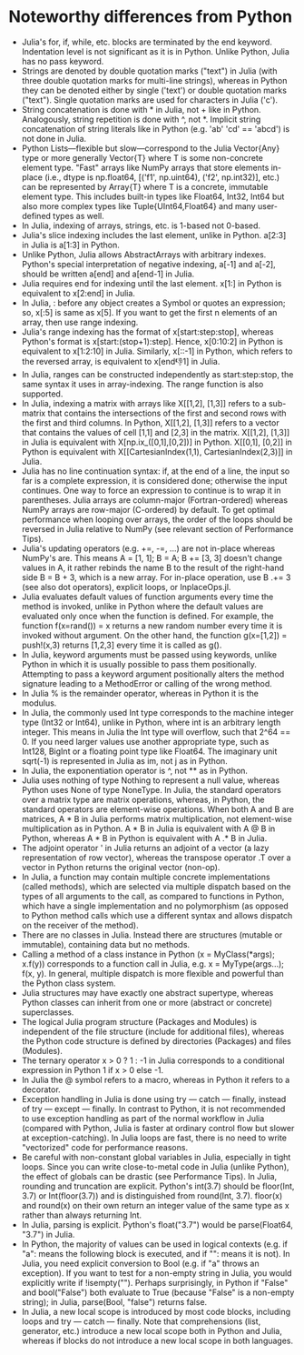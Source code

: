 # Noteworthy differences from Python

- Julia's for, if, while, etc. blocks are terminated by the end keyword. Indentation level is not significant as it is in Python. Unlike Python, Julia has no pass keyword.
- Strings are denoted by double quotation marks ("text") in Julia (with three double quotation marks for multi-line strings), whereas in Python they can be denoted either by single ('text') or double quotation marks ("text"). Single quotation marks are used for characters in Julia ('c').
- String concatenation is done with * in Julia, not + like in Python. Analogously, string repetition is done with ^, not *. Implicit string concatenation of string literals like in Python (e.g. 'ab' 'cd' == 'abcd') is not done in Julia.
- Python Lists—flexible but slow—correspond to the Julia Vector{Any} type or more generally Vector{T} where T is some non-concrete element type. "Fast" arrays like NumPy arrays that store elements in-place (i.e., dtype is np.float64, [('f1', np.uint64), ('f2', np.int32)], etc.) can be represented by Array{T} where T is a concrete, immutable element type. This includes built-in types like Float64, Int32, Int64 but also more complex types like Tuple{UInt64,Float64} and many user-defined types as well.
- In Julia, indexing of arrays, strings, etc. is 1-based not 0-based.
- Julia's slice indexing includes the last element, unlike in Python. a[2:3] in Julia is a[1:3] in Python.
- Unlike Python, Julia allows AbstractArrays with arbitrary indexes. Python's special interpretation of negative indexing, a[-1] and a[-2], should be written a[end] and a[end-1] in Julia.
- Julia requires end for indexing until the last element. x[1:] in Python is equivalent to x[2:end] in Julia.
- In Julia, : before any object creates a Symbol or quotes an expression; so, x[:5] is same as x[5]. If you want to get the first n elements of an array, then use range indexing.
- Julia's range indexing has the format of x[start:step:stop], whereas Python's format is x[start:(stop+1):step]. Hence, x[0:10:2] in Python is equivalent to x[1:2:10] in Julia. Similarly, x[::-1] in Python, which refers to the reversed array, is equivalent to x[end:-1:1] in Julia.
- In Julia, ranges can be constructed independently as start:step:stop, the same syntax it uses in array-indexing. The range function is also supported.
- In Julia, indexing a matrix with arrays like X[[1,2], [1,3]] refers to a sub-matrix that contains the intersections of the first and second rows with the first and third columns. In Python, X[[1,2], [1,3]] refers to a vector that contains the values of cell [1,1] and [2,3] in the matrix. X[[1,2], [1,3]] in Julia is equivalent with X[np.ix_([0,1],[0,2])] in Python. X[[0,1], [0,2]] in Python is equivalent with X[[CartesianIndex(1,1), CartesianIndex(2,3)]] in Julia.
- Julia has no line continuation syntax: if, at the end of a line, the input so far is a complete expression, it is considered done; otherwise the input continues. One way to force an expression to continue is to wrap it in parentheses.
Julia arrays are column-major (Fortran-ordered) whereas NumPy arrays are row-major (C-ordered) by default. To get optimal performance when looping over arrays, the order of the loops should be reversed in Julia relative to NumPy (see relevant section of Performance Tips).
- Julia's updating operators (e.g. +=, -=, ...) are not in-place whereas NumPy's are. This means A = [1, 1]; B = A; B += [3, 3] doesn't change values in A, it rather rebinds the name B to the result of the right-hand side B = B + 3, which is a new array. For in-place operation, use B .+= 3 (see also dot operators), explicit loops, or InplaceOps.jl.
- Julia evaluates default values of function arguments every time the method is invoked, unlike in Python where the default values are evaluated only once when the function is defined. For example, the function f(x=rand()) = x returns a new random number every time it is invoked without argument. On the other hand, the function g(x=[1,2]) = push!(x,3) returns [1,2,3] every time it is called as g().
- In Julia, keyword arguments must be passed using keywords, unlike Python in which it is usually possible to pass them positionally. Attempting to pass a keyword argument positionally alters the method signature leading to a MethodError or calling of the wrong method.
- In Julia % is the remainder operator, whereas in Python it is the modulus.
- In Julia, the commonly used Int type corresponds to the machine integer type (Int32 or Int64), unlike in Python, where int is an arbitrary length integer. This means in Julia the Int type will overflow, such that 2^64 == 0. If you need larger values use another appropriate type, such as Int128, BigInt or a floating point type like Float64.
The imaginary unit sqrt(-1) is represented in Julia as im, not j as in Python.
- In Julia, the exponentiation operator is ^, not ** as in Python.
- Julia uses nothing of type Nothing to represent a null value, whereas Python uses None of type NoneType.
In Julia, the standard operators over a matrix type are matrix operations, whereas, in Python, the standard operators are element-wise operations. When both A and B are matrices, A * B in Julia performs matrix multiplication, not element-wise multiplication as in Python. A * B in Julia is equivalent with A @ B in Python, whereas A * B in Python is equivalent with A .* B in Julia.
- The adjoint operator ' in Julia returns an adjoint of a vector (a lazy representation of row vector), whereas the transpose operator .T over a vector in Python returns the original vector (non-op).
- In Julia, a function may contain multiple concrete implementations (called methods), which are selected via multiple dispatch based on the types of all arguments to the call, as compared to functions in Python, which have a single implementation and no polymorphism (as opposed to Python method calls which use a different syntax and allows dispatch on the receiver of the method).
- There are no classes in Julia. Instead there are structures (mutable or immutable), containing data but no methods.
- Calling a method of a class instance in Python (x = MyClass(*args); x.f(y)) corresponds to a function call in Julia, e.g. x = MyType(args...); f(x, y). In general, multiple dispatch is more flexible and powerful than the Python class system.
- Julia structures may have exactly one abstract supertype, whereas Python classes can inherit from one or more (abstract or concrete) superclasses.
- The logical Julia program structure (Packages and Modules) is independent of the file structure (include for additional files), whereas the Python code structure is defined by directories (Packages) and files (Modules).
- The ternary operator x > 0 ? 1 : -1 in Julia corresponds to a conditional expression in Python 1 if x > 0 else -1.
- In Julia the @ symbol refers to a macro, whereas in Python it refers to a decorator.
- Exception handling in Julia is done using try — catch — finally, instead of try — except — finally. In contrast to Python, it is not recommended to use exception handling as part of the normal workflow in Julia (compared with Python, Julia is faster at ordinary control flow but slower at exception-catching).
In Julia loops are fast, there is no need to write "vectorized" code for performance reasons.
- Be careful with non-constant global variables in Julia, especially in tight loops. Since you can write close-to-metal code in Julia (unlike Python), the effect of globals can be drastic (see Performance Tips).
In Julia, rounding and truncation are explicit. Python's int(3.7) should be floor(Int, 3.7) or Int(floor(3.7)) and is distinguished from round(Int, 3.7). floor(x) and round(x) on their own return an integer value of the same type as x rather than always returning Int.
- In Julia, parsing is explicit. Python's float("3.7") would be parse(Float64, "3.7") in Julia.
- In Python, the majority of values can be used in logical contexts (e.g. if "a": means the following block is executed, and if "": means it is not). In Julia, you need explicit conversion to Bool (e.g. if "a" throws an exception). If you want to test for a non-empty string in Julia, you would explicitly write if !isempty(""). Perhaps surprisingly, in Python if "False" and bool("False") both evaluate to True (because "False" is a non-empty string); in Julia, parse(Bool, "false") returns false.
- In Julia, a new local scope is introduced by most code blocks, including loops and try — catch — finally. Note that comprehensions (list, generator, etc.) introduce a new local scope both in Python and Julia, whereas if blocks do not introduce a new local scope in both languages.
